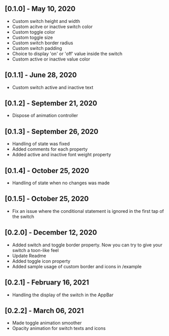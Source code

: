 ## [0.1.0] - May 10, 2020

* Custom switch height and width
* Custom acitve or inactive switch color
* Custom toggle color
* Custom toggle size
* Custom switch border radius
* Custom switch padding
* Choice to display 'on' or 'off' value inside the switch
* Custom active or inactive value color

## [0.1.1] - June 28, 2020

* Custom switch active and inactive text

## [0.1.2] - September 21, 2020

* Dispose of animation controller

## [0.1.3] - September 26, 2020

* Handling of state was fixed
* Added comments for each property
* Added active and inactive font weight property

## [0.1.4] - October 25, 2020

* Handling of state when no changes was made

## [0.1.5] - October 25, 2020

* Fix an issue where the conditional statement is ignored in the first tap of the switch

## [0.2.0] - December 12, 2020

* Added switch and toggle border property. Now you can try to give your switch a toon-like feel
* Update Readme
* Added toggle icon property
* Added sample usage of custom border and icons in /example

## [0.2.1] - February 16, 2021

* Handling the display of the switch in the AppBar

## [0.2.2] - March 06, 2021

* Made toggle animation smoother
* Opacity animation for switch texts and icons
